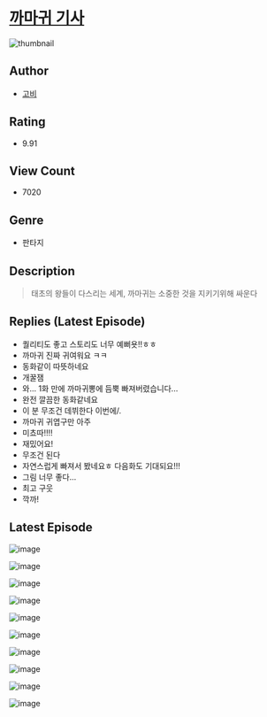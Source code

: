 # [까마귀 기사](https://comic.naver.com/challenge/list?titleId=809971)
![thumbnail](https://image-comic.pstatic.net/user_contents_data/challenge_comic/2023/05/23/329961/upload_3544726761217537330_480x623.jpeg)

## Author
- [고비](https://comic.naver.com/artistTitle?id=329961)

## Rating
- 9.91

## View Count
- 7020

## Genre
- 판타지

## Description
> 태초의 왕들이 다스리는 세계, 까마귀는 소중한 것을 지키기위해 싸운다

## Replies (Latest Episode)
- 퀄리티도 좋고 스토리도 너무 예뻐욧!!ㅎㅎ
- 까마귀 진짜 귀여워요 ㅋㅋ
- 동화같이 따뜻하네요
- 개꿀잼
- 와... 1화 만에 까마귀뽕에 듬뿍 빠져버렸습니다...
- 완전 깔끔한 동화같네요
- 이 분 무조건 데뷔한다 이번에/.
- 까마귀 귀엽구만 아주
- 미쵸따!!!!
- 재밌어요!
- 무조건 된다
- 자연스럽게 빠져서 봤네요ㅎ 다음화도 기대되요!!!
- 그림 너무 좋다...
- 최고 구웃
- 깍까!

## Latest Episode
![image](https://image-comic.pstatic.net/user_contents_data/challenge_comic/2023/05/23/329961/upload_4051100260711620965.jpeg)

![image](https://image-comic.pstatic.net/user_contents_data/challenge_comic/2023/05/23/329961/upload_3977351613478089315.jpeg)

![image](https://image-comic.pstatic.net/user_contents_data/challenge_comic/2023/05/23/329961/upload_3832901251254857827.jpeg)

![image](https://image-comic.pstatic.net/user_contents_data/challenge_comic/2023/05/23/329961/upload_4121691071895201075.jpeg)

![image](https://image-comic.pstatic.net/user_contents_data/challenge_comic/2023/05/23/329961/upload_7161063364485472819.jpeg)

![image](https://image-comic.pstatic.net/user_contents_data/challenge_comic/2023/05/23/329961/upload_3991990687317123641.jpeg)

![image](https://image-comic.pstatic.net/user_contents_data/challenge_comic/2023/05/23/329961/upload_7148678481918178355.jpeg)

![image](https://image-comic.pstatic.net/user_contents_data/challenge_comic/2023/05/23/329961/upload_7306589435527180343.jpeg)

![image](https://image-comic.pstatic.net/user_contents_data/challenge_comic/2023/05/23/329961/upload_3991941011862676835.jpeg)

![image](https://image-comic.pstatic.net/user_contents_data/challenge_comic/2023/05/23/329961/upload_3834360100533199414.jpeg)
